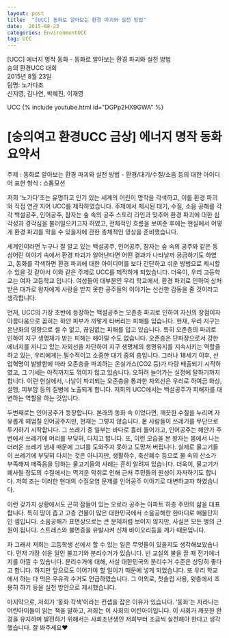 ```yaml
---
layout: post
title:  "[UCC] 동화로 알아보는 환경 파괴와 실천 방법"
date:  2015-08-23  
categories: EnvironmentUCC
tag: UCC
---
```


[UCC] 에너지 명작 동화 - 동화로 알아보는 환경 파괴와 실천 방법  
숭의 환경UCC 대회  
2015년 8월 23일  
팀명: 노가다조  
신지영, 김나연, 박혜진, 이재영  
  
UCC
{% include youtube.html id="DGPp2HX9GWA" %}  

# [숭의여고 환경UCC 금상] 에너지 명작 동화 요약서 

주제 : 동화로 알아보는 환경 파괴와 실천 방법 - 환경/대기/수질/소음 등의 대한 아이디어
표현 형식 : 스톱모션

저희 ‘노가다’조는 유명하고 인기 있는 세계의 어린이 명작을 각색하고, 이를 환경 파괴와 직접 연관 지어 UCC를 제작하였습니다. 주제에서 제시된 대기, 수질, 소음 공해를 각각 백설공주, 인어공주, 잠자는 숲 속의 공주 스토리 라인과 맞추어 환경 파괴에 대한 심각성과 경각심을 불러일으키고자 하였고, 전체적인 흐름을 보여준 후에는 현실에서 어떻게 환경 파괴를 막을 수 있을지에 관한 총체적인 영상을 준비했습니다.  
  
세계인이라면 누구나 잘 알고 있는 백설공주, 인어공주, 잠자는 숲 속의 공주와 같은 동심어린 이야기 속에서 환경 파괴가 일어난다면 어떤 결과가 나타날까 궁금하기도 하였고, 동화를 각색하면 환경 파괴에 대한 아이디어를 보다 간단하고 쉬운 방법으로 제시할 수 있을 것 같아서 이와 같은 주제로 UCC를 제작하게 되었습니다. 더욱이, 우리 고등학교는 여자 고등학교 입니다. 여성들이 대부분인 우리 학교에서, 환경 파괴로 인하여 상처받은 대가로 왕자에게 사랑을 받지 못한 공주들의 이야기는 신선한 감동을 줄 것이라고 생각합니다.  
  
먼저, UCC의 가장 초반에 등장하는 백설공주는 오존층 파괴로 인하여 자신의 장점이자 아름다움으로 꼽히는 하얀 피부가 까맣게 타버리는 피해를 입습니다. 현재, 우리 지구는 온난화의 영향으로 셀 수 없고, 끊임없는 피해를 입고 있습니다. 특히 오존층의 파괴로 인하여 지구 생명체가 받는 피해는 헤아릴 수도 없습니다. 오존층은 단파장으로서 강한 에너지를 지니고 있는 자외선을 차단하여 지구 생명체의 생명유지를 지속시키는 역할을 하고 있는, 우리에게는 필수적이고 소중한 대기 중의 층입니다. 그러나 18세기 이후, 산업혁명이 발발함에 따라 오존층을 파괴하는 온실가스(CO2 등)가 다량 배출되기 시작하였고, 그 기세는 아직까지도 꺾이지 않고 있습니다. 오히려 늘어가는 실정에 달하기까지 합니다. 이런 현실에서, 나날이 파괴되는 오존층을 통과한 자외선은 우리로 하여금 화상, 설맹, 피부암 등의 질병에 노출되게 합니다. 저희의 UCC에서는 백설공주가 피해자를 대변하는 역할을 하는 것입니다.  
  
두번째로는 인어공주가 등장합니다. 본래의 동화 속 이었다면, 깨끗한 수질을 누리며 자유롭게 헤엄칠 인어공주지만, 현재는 그렇지 않습니다. 뭍 사람들이 쓰레기를 무단으로 투기하기 시작합니다. 그 쓰레기 중 일부는 바다로 흘러 들어가고, 인어공주는 해안가 주변에서 쓰레기에 머리를 부딪혀, 다치고 맙니다. 또, 이런 모습을 본 왕자는 몸에서 나는 더러운 쓰레기 냄새 때문에 그녀를 도와주지 못하고 도망쳐 버립니다. 실제로 물고기들이 쓰레기에 부딪혀 다치는 것은 아니지만, 생활하수, 축산폐수 등으로 물 속의 산소가 부족해져 떼죽음을 당하는 물고기들의 사례는 흔히 알려져 있습니다. 더욱이, 물고기가 폐사될 정도의 수질에서는 역겨운 악취로 인해 근처 주민들의 원성이 자자하기도 합니다. 저희 조는 이러한 현대의 수질오염 문제를 인어공주 이야기로 대변하고자 하였습니다.  
  
이런 갖가지 상황에서도 곤히 잠들어 있는 오로라 공주는 아파트 하층 주민의 삶을 대표합니다. 특히 땅이 좁고 고층 건물이 많은 대한민국에서 소음공해란 한마디로 애물단지인 셈입니다. 소음공해가 표면상으로는 큰 문제처럼 보이지 않지만, 사실은 모든 병의 근원이 됩니다. 스트레스와 불면증을 유발시켜 신체 바이오리듬을 깨기 때문입니다.  
    
자 그래서 저희는 고등학생 선에서 할 수 있는 일은 무엇들이 있을지도 생각해보았습니다. 먼저 가장 쉬운 일인 불끄기와 분리수거가 있습니다. 빈 교실의 불을 끌 때 전기에너지를 아낄 수 있습니다. 분리수거에 대해, 사실 대한민국의 분리수거 수준은 상당히 좋다고 합니다. 하지만 앞으로도 이어가야 할 일이기 때문에 넣게 되었습니다. 또 우리 학교에서 하는 다 먹은 우유곽 수거도 언급하였습니다. 그 이외로, 칫솔컵 사용, 윗층에서 조용히 하기 등을 실천 방안으로 제시했습니다.  
  
마지막으로, 저희가 ‘동화 각색’이라는 컨셉을 잡은 이유가 있습니다. ‘동화’는 자라나는 어린아이들이 읽는 책을 말하고, 저희는 이 사회의 어린아이입니다. 이 사회가 깨끗한 환경을 유지하며 발전하기 위해서는 사회초년생인 저희부터 조금씩 실천해야 한다고 생각했습니다. 잘 봐주세요♥